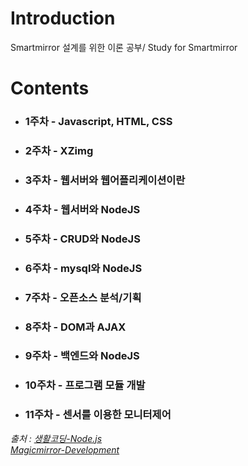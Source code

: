 # Introduction

Smartmirror 설계를 위한 이론 공부/ Study for Smartmirror

# Contents

- ### 1주차 - Javascript, HTML, CSS

- ### 2주차 - XZimg

- ### 3주차 - 웹서버와 웹어플리케이션이란

- ### 4주차 - 웹서버와 NodeJS

- ### 5주차 - CRUD와 NodeJS

- ### 6주차 - mysql와 NodeJS

- ### 7주차 - 오픈소스 분석/기획

- ### 8주차 - DOM과 AJAX

- ### 9주차 - 백엔드와 NodeJS

- ### 10주차 - 프로그램 모듈 개발

- ### 11주차 - 센서를 이용한 모니터제어






*출처 : [생활코딩-Node.js](https://opentutorials.org/course/3332 "계단밟기")*  
        *[Magicmirror-Development](https://forum.magicmirror.builders/topic/8534/head-first-developing-mm-module-for-extreme-beginners "계단밟기")*

